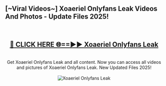 <h2>[~Viral Videos~] Xoaeriel Onlyfans Leak Videos And Photos - Update Files 2025!</h2>
<br>
<div align="center">
<h2><a href="https://top-ai-tools.click/QrbHav" rel="nofollow">🔴 CLICK HERE 🌐==►► Xoaeriel Onlyfans Leak</a></h2>
<br>
Get Xoaeriel Onlyfans Leak and all content. Now you can access all videos and pictures of Xoaeriel Onlyfans Leak. New Updated Files 2025!
<br>
<br>
<a href="https://top-ai-tools.click/QrbHav" rel="nofollow" data-target="animated-image.originalLink"><img src="https://i.ibb.co.com/WyWwxjT/player-gif2.gif" alt="Xoaeriel Onlyfans Leak" style="max-width: 100%; display: inline-block;" data-target="animated-image.originalImage"></a>
</div>
<br>